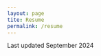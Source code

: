 ```yaml
---
layout: page
tite: Resume
permalink: /resume
---
```

Last updated September 2024 
<object data="/assets/docs/KylerKopaczResume.pdf" width="1000" height="1000" type='application/pdf'/>